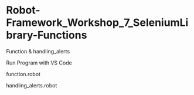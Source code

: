 # Robot-Framework_Workshop_7_SeleniumLibrary-Functions

Function & handling_alerts

Run Program with VS Code

function.robot

handling_alerts.robot
